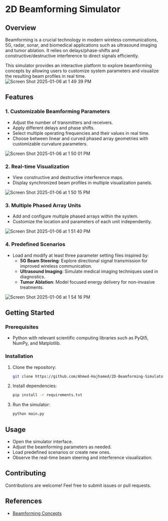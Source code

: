 # 2D Beamforming Simulator

## Overview
Beamforming is a crucial technology in modern wireless communications, 5G, radar, sonar, and biomedical applications such as ultrasound imaging and tumor ablation. It relies on delays/phase-shifts and constructive/destructive interference to direct signals efficiently.

This simulator provides an interactive platform to explore beamforming concepts by allowing users to customize system parameters and visualize the resulting beam profiles in real time.
![Screen Shot 2025-01-06 at 1 49 39 PM](https://github.com/user-attachments/assets/569142ce-cc10-4cd6-a668-73f22956ba57)


## Features
### 1. **Customizable Beamforming Parameters**
- Adjust the number of transmitters and receivers.
- Apply different delays and phase shifts.
- Select multiple operating frequencies and their values in real time.
- Choose between linear and curved phased array geometries with customizable curvature parameters.
  
![Screen Shot 2025-01-06 at 1 50 01 PM](https://github.com/user-attachments/assets/2ae5013c-d704-4f07-b72e-11efba6da980)

### 2. **Real-time Visualization**
- View constructive and destructive interference maps.
- Display synchronized beam profiles in multiple visualization panels.
  
![Screen Shot 2025-01-06 at 1 50 15 PM](https://github.com/user-attachments/assets/abd8df3a-7d4b-4879-b7cb-a3ade13c71f7)

### 3. **Multiple Phased Array Units**
- Add and configure multiple phased arrays within the system.
- Customize the location and parameters of each unit independently.
  
![Screen Shot 2025-01-06 at 1 51 40 PM](https://github.com/user-attachments/assets/9f7cc29c-b3fd-4629-91e0-41e5f33df9ab)

### 4. **Predefined Scenarios**
- Load and modify at least three parameter setting files inspired by:
  - **5G Beam Steering**: Explore directional signal transmission for improved wireless communication.
  - **Ultrasound Imaging**: Simulate medical imaging techniques used in diagnostics.
  - **Tumor Ablation**: Model focused energy delivery for non-invasive treatments.
    
![Screen Shot 2025-01-06 at 1 54 16 PM](https://github.com/user-attachments/assets/dabf456f-4378-44a1-98f2-a2b660e2746f)

## Getting Started
### Prerequisites
- Python with relevant scientific computing libraries such as PyQt5, NumPy, and Matplotlib.

### Installation
1. Clone the repository:
   ```sh
   git clone https://github.com/Ahmed-Hajhamed/2D-Beamforming-Simulator
   ```
2. Install dependencies:
   ```sh
   pip install -r requirements.txt
   ```
3. Run the simulator:
   ```sh
   python main.py
   ```

## Usage
- Open the simulator interface.
- Adjust the beamforming parameters as needed.
- Load predefined scenarios or create new ones.
- Observe the real-time beam steering and interference visualization.

## Contributing
Contributions are welcome! Feel free to submit issues or pull requests.

## References
- [Beamforming Concepts](https://en.wikipedia.org/wiki/Beamforming)


